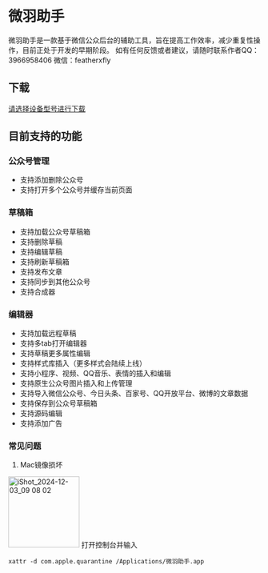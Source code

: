 # 微羽助手

微羽助手是一款基于微信公众后台的辅助工具，旨在提高工作效率，减少重复性操作，目前正处于开发的早期阶段。
如有任何反馈或者建议，请随时联系作者QQ：3966958406 微信：featherxfly

## 下载
[请选择设备型号进行下载](https://github.com/we-feather/we-feather-copilot-release/releases)

## 目前支持的功能
### 公众号管理
- 支持添加删除公众号
- 支持打开多个公众号并缓存当前页面

### 草稿箱
- 支持加载公众号草稿箱
- 支持删除草稿
- 支持编辑草稿
- 支持刷新草稿箱
- 支持发布文章
- 支持同步到其他公众号
- 支持合成器

### 编辑器
- 支持加载远程草稿
- 支持多tab打开编辑器
- 支持草稿更多属性编辑
- 支持样式库插入（更多样式会陆续上线）
- 支持小程序、视频、QQ音乐、表情的插入和编辑
- 支持原生公众号图片插入和上传管理
- 支持导入微信公众号、今日头条、百家号、QQ开放平台、微博的文章数据
- 支持保存到公众号草稿箱
- 支持源码编辑
- 支持添加广告

### 常见问题
1. Mac镜像损坏
<img width="142" alt="iShot_2024-12-03_09 08 02" src="https://github.com/user-attachments/assets/cf3cef51-2cf5-45ce-9964-e30802b357bf">
打开控制台并输入

```
xattr -d com.apple.quarantine /Applications/微羽助手.app
```

